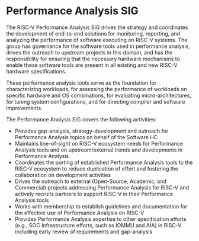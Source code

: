 # Performance Analysis SIG 

The RISC-V Performance Analysis SIG drives the strategy and coordinates the development of end-to-end solutions for monitoring, reporting, and analyzing the performance of software executing on RISC-V systems.  The group has governance for the software tools used in performance analysis, drives the outreach to upstream projects in this domain, and has the responsibility for ensuring that the necessary hardware mechanisms to enable these software tools are present in all existing and new RISC-V hardware specifications. 

These performance analysis tools serve as the foundation for characterizing workloads, for assessing the performance of workloads on specific hardware and OS combinations, for evaluating micro-architectures, for tuning system configurations, and for directing compiler and software improvements.

The Performance Analysis SIG covers the following activities:

* Provides gap-analysis, strategy-development and outreach for Performance Analysis topics on behalf of the Software HC
* Maintains line-of-sight on RISC-V ecosystem needs for Performance Analysis tools and on upstream/external trends and developments in Performance Analysis 
* Coordinates the porting of established Performance Analysis tools to the RISC-V ecosystem to reduce duplication of effort and fostering the collaboration on development activities
* Drives the outreach to external (Open-Source, Academic, and Commercial) projects addressing Performance Analysis for RISC-V and actively recruits partners to support RISC-V in their Performance Analysis tools
* Works with membership to establish guidelines and documentation for the effective use of Performance Analysis on RISC-V
* Provides Performance Analysis expertise to other specification efforts (e.g., SOC Infrastructure efforts, such as IOMMU and AIA) in RISC-V including early review of requirements and gap-analysis
